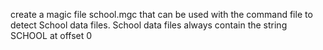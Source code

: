 create a magic file school.mgc that can be used with the command file to detect School data files. School data files always contain the string SCHOOL at offset 0
